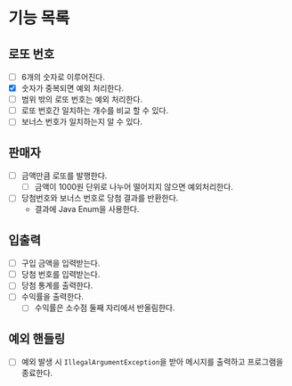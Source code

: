 # 기능 목록

## 로또 번호
- [ ] 6개의 숫자로 이루어진다.
- [x] 숫자가 중복되면 예외 처리한다.
- [ ] 범위 밖의 로또 번호는 예외 처리한다.
- [ ] 로또 번호간 일치하는 개수를 비교 할 수 있다.
- [ ] 보너스 번호가 일치하는지 알 수 있다.

## 판매자
- [ ] 금액만큼 로또를 발행한다.
  -[ ] 금액이 1000원 단위로 나누어 떨어지지 않으면 예외처리한다.
- [ ] 당첨번호와 보너스 번호로 당첨 결과를 반환한다.
  - 결과에 Java Enum을 사용한다.

## 입출력
- [ ] 구입 금액을 입력받는다.
- [ ] 당첨 번호를 입력받는다.
- [ ] 당첨 통계를 출력한다.
- [ ] 수익률을 출력한다.
  - [ ] 수익률은 소수점 둘째 자리에서 반올림한다.

## 예외 핸들링
- [ ] 예외 발생 시 `IllegalArgumentException`을 받아 메시지를 출력하고 프로그램을 종료한다.